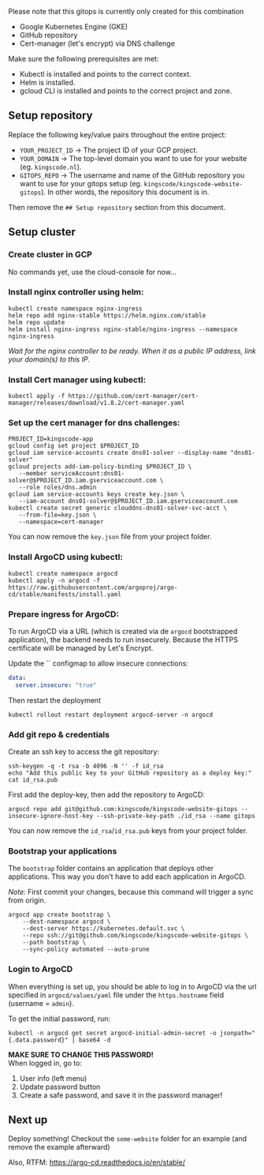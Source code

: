 Please note that this gitops is currently only created for this combination
- Google Kubernetes Engine (GKE)
- GitHub repository
- Cert-manager (let's encrypt) via DNS challenge

Make sure the following prerequisites are met:
- Kubectl is installed and points to the correct context. 
- Helm is installed.
- gcloud CLI is installed and points to the correct project and zone.

## Setup repository

Replace the following key/value pairs throughout the entire project:
- `YOUR_PROJECT_ID` -> The project ID of your GCP project.
- `YOUR_DOMAIN` -> The top-level domain you want to use for your website (eg. `kingscode.nl`).
- `GITOPS_REPO` -> The username and name of the GitHub repository you want to use for your gitops setup (eg. `kingscode/kingscode-website-gitops`). In other words, the repository this document is in.

Then remove the `## Setup repository` section from this document.

## Setup cluster

### Create cluster in GCP

No commands yet, use the cloud-console for now...

### Install nginx controller using helm:
```shell
kubectl create namespace nginx-ingress
helm repo add nginx-stable https://helm.nginx.com/stable
helm repo update
helm install nginx-ingress nginx-stable/nginx-ingress --namespace nginx-ingress
```
_Wait for the nginx controller to be ready. When it as a public IP address, link your domain(s) to this IP._

### Install Cert manager using kubectl:
```shell
kubectl apply -f https://github.com/cert-manager/cert-manager/releases/download/v1.8.2/cert-manager.yaml
```

### Set up the cert manager for dns challenges:
```shell
PROJECT_ID=kingscode-app
gcloud config set project $PROJECT_ID
gcloud iam service-accounts create dns01-solver --display-name "dns01-solver"
gcloud projects add-iam-policy-binding $PROJECT_ID \
   --member serviceAccount:dns01-solver@$PROJECT_ID.iam.gserviceaccount.com \
   --role roles/dns.admin
gcloud iam service-accounts keys create key.json \
   --iam-account dns01-solver@$PROJECT_ID.iam.gserviceaccount.com
kubectl create secret generic clouddns-dns01-solver-svc-acct \
   --from-file=key.json \
   --namespace=cert-manager
```
You can now remove the `key.json` file from your project folder.

### Install ArgoCD using kubectl:
```shell
kubectl create namespace argocd
kubectl apply -n argocd -f https://raw.githubusercontent.com/argoproj/argo-cd/stable/manifests/install.yaml
```

### Prepare ingress for ArgoCD:
To run ArgoCD via a URL (which is created via de `argocd` bootstrapped application), the backend needs to run insecurely. Because the HTTPS certificate will be managed by Let's Encrypt.

Update the `` configmap to allow insecure connections:
```yaml
data:
  server.insecure: "true"
```

Then restart the deployment
```shell
kubectl rollout restart deployment argocd-server -n argocd
```

### Add git repo & credentials

Create an ssh key to access the git repository:
```shell
ssh-keygen -q -t rsa -b 4096 -N '' -f id_rsa
echo "Add this public key to your GitHub repository as a deploy key:"
cat id_rsa.pub
```
First add the deploy-key, then add the repository to ArgoCD:
```shell
argocd repo add git@github.com:kingscode/kingscode-website-gitops --insecure-ignore-host-key --ssh-private-key-path ./id_rsa --name gitops
```

You can now remove the `id_rsa`/`id_rsa.pub` keys from your project folder.

### Bootstrap your applications
The `bootstrap` folder contains an application that deploys other applications. This way you don't have to add each application in ArgoCD.

_Note:_ First commit your changes, because this command will trigger a sync from origin.

```shell
argocd app create bootstrap \
    --dest-namespace argocd \
    --dest-server https://kubernetes.default.svc \
    --repo ssh://git@github.com/kingscode/kingscode-website-gitops \
    --path bootstrap \
    --sync-policy automated --auto-prune
```

### Login to ArgoCD

When everything is set up, you should be able to log in to ArgoCD via the url specified in `argocd/values/yaml` file under the `https.hostname` field (username = `admin`).

To get the initial password, run: 
```shell
kubectl -n argocd get secret argocd-initial-admin-secret -o jsonpath="{.data.password}" | base64 -d
```

**MAKE SURE TO CHANGE THIS PASSWORD!**<br/>
When logged in, go to:
1. User info (left menu)
2. Update password button
3. Create a safe password, and save it in the password manager!

## Next up
Deploy something! Checkout the `some-website` folder for an example (and remove the example afterward)  

Also, RTFM: https://argo-cd.readthedocs.io/en/stable/ 
